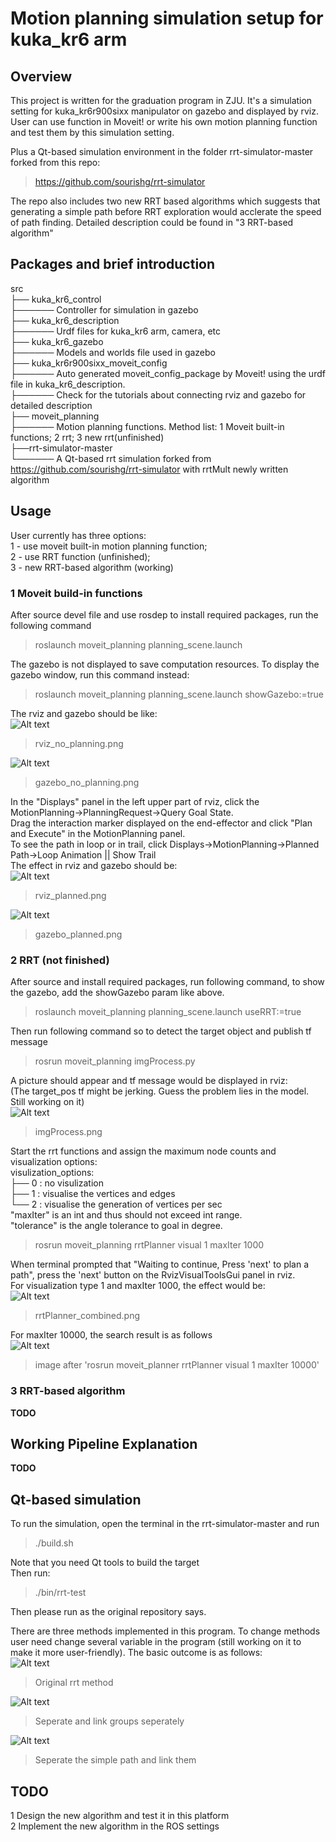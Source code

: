 # Motion planning simulation setup for kuka_kr6 arm
## Overview
This project is written for the graduation program in ZJU. It's a simulation setting for kuka_kr6r900sixx manipulator on gazebo and displayed by rviz. User can use function in Moveit! or write his own motion planning function and test them by this simulation setting.

Plus a Qt-based simulation environment in the folder rrt-simulator-master forked from this repo:  
> https://github.com/sourishg/rrt-simulator  

The repo also includes two new RRT based algorithms which suggests that generating a simple path before RRT exploration would acclerate the speed of path finding. Detailed description could be found in "3 RRT-based algorithm"  

## Packages and brief introduction
src  
├── kuka_kr6_control  
├────── Controller for simulation in gazebo  
├── kuka_kr6_description  
├────── Urdf files for kuka_kr6 arm, camera, etc  
├── kuka_kr6_gazebo  
├────── Models and worlds file used in gazebo  
├── kuka_kr6r900sixx_moveit_config  
├────── Auto generated moveit_config_package by Moveit! using the urdf file in kuka_kr6_description.  
├────── Check for the tutorials about connecting rviz and gazebo for detailed description  
├── moveit_planning  
├────── Motion planning functions. Method list: 1 Moveit built-in functions; 2 rrt; 3 new rrt(unfinished)  
├──rrt-simulator-master  
└────── A Qt-based rrt simulation forked from https://github.com/sourishg/rrt-simulator with rrtMult newly written algorithm  

## Usage
User currently has three options:  
1 - use moveit built-in motion planning function;  
2 - use RRT function (unfinished);  
3 - new RRT-based algorithm (working)  

### 1 Moveit build-in functions
After source devel file and use rosdep to install required packages, run the following command  
> roslaunch moveit_planning planning_scene.launch  

The gazebo is not displayed to save computation resources. To display the gazebo window, run this command instead:  
> roslaunch moveit_planning planning_scene.launch showGazebo:=true  
  

The rviz and gazebo should be like:  
![Alt text](https://github.com/ChenqiuXD/kuka_arm/blob/master/images/rviz_no_planning.png)  
> rviz_no_planning.png  

![Alt text](https://github.com/ChenqiuXD/kuka_arm/blob/master/images/gazebo_no_plann.png)  
> gazebo_no_planning.png  


In the "Displays" panel in the left upper part of rviz, click the MotionPlanning->PlanningRequest->Query Goal State.  
Drag the interaction marker displayed on the end-effector and click "Plan and Execute" in the MotionPlanning panel.  
To see the path in loop or in trail, click Displays->MotionPlanning->Planned Path->Loop Animation || Show Trail  
The effect in rviz and gazebo should be:  
![Alt text](https://github.com/ChenqiuXD/kuka_arm/blob/master/images/rviz_planned.png)  
> rviz_planned.png  

![Alt text](https://github.com/ChenqiuXD/kuka_arm/blob/master/images/gazebo_planned.png)  
> gazebo_planned.png  



### 2 RRT (not finished)
After source and install required packages, run following command, to show the gazebo, add the showGazebo param like above.  
> roslaunch moveit_planning planning_scene.launch useRRT:=true  

Then run following command so to detect the target object and publish tf message   
> rosrun moveit_planning imgProcess.py 
  
  
A picture should appear and tf message would be displayed in rviz:   
(The target_pos tf might be jerking. Guess the problem lies in the model. Still working on it)  
![Alt text](https://github.com/ChenqiuXD/kuka_arm/blob/master/images/imgProcess.png)  
> imgProcess.png  


Start the rrt functions and assign the maximum node counts and visualization options:  
visulization_options:  
├── 0 : no visulization  
├── 1 : visualise the vertices and edges  
└── 2 : visualise the generation of vertices per sec  
"maxIter" is an int and thus should not exceed int range.  
"tolerance" is the angle tolerance to goal in degree.   
> rosrun moveit_planning rrtPlanner visual 1 maxIter 1000  

When terminal prompted that "Waiting to continue, Press 'next' to plan a path", press the 'next' button on the RvizVisualToolsGui panel in rviz.  
For visualization type 1 and maxIter 1000, the effect would be:  
![Alt text](https://github.com/ChenqiuXD/kuka_arm/blob/master/images/rrtPlanner_before_next.png)  
> rrtPlanner_combined.png  

For maxIter 10000, the search result is as follows  
![Alt text](https://github.com/ChenqiuXD/kuka_arm/blob/master/images/maxIter10000.png)  
> image after 'rosrun moveit_planner rrtPlanner visual 1 maxIter 10000'  

### 3 RRT-based algorithm  
**TODO**  


## Working Pipeline Explanation
**TODO**  

## Qt-based simulation
To run the simulation, open the terminal in the rrt-simulator-master and run  
> ./build.sh  

Note that you need Qt tools to build the target  
Then run:  
> ./bin/rrt-test  

Then please run as the original repository says.

There are three methods implemented in this program. To change methods user need change several variable in the program (still working on it to make it more user-friendly). The basic outcome is as follows:  
![Alt text](https://github.com/ChenqiuXD/kuka_arm/blob/master/images/RRT_original.png)  
> Original rrt method  
  
![Alt text](https://github.com/ChenqiuXD/kuka_arm/blob/master/images/RRT_sep.png)  
> Seperate and link groups seperately  
  
![Alt text](https://github.com/ChenqiuXD/kuka_arm/blob/master/images/RRTMult.png)  
> Seperate the simple path and link them 

## TODO
1 Design the new algorithm and test it in this platform  
2 Implement the new algorithm in the ROS settings  
